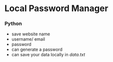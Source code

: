 # **Local Password Manager**
### Python

- save website name
- username/ email
- password
- can generate a password
- can save your data locally in _data.txt_
